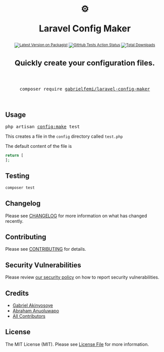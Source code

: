 <div align="center">
  <h1>
    <br/>
    <div>⚙</div>
   
Laravel Config Maker

  </h1>
  <sup>

[![Latest Version on Packagist](https://img.shields.io/packagist/v/gabrielfemi/laravel-config-maker.svg?style=flat-square)](https://packagist.org/packages/gabrielfemi/laravel-config-maker)
[![GitHub Tests Action Status](https://img.shields.io/github/workflow/status/gabrielfemi/laravel-config-maker/run-tests?label=tests)](https://github.com/gabrielfemi/laravel-config-maker/actions?query=workflow%3Arun-tests+branch%3Amaster)
[![Total Downloads](https://img.shields.io/packagist/dt/gabrielfemi/laravel-config-maker.svg?style=flat-square)](https://packagist.org/packages/gabrielfemi/laravel-config-maker)


Quickly create your configuration files.
=======
<br /> 
</sup>
<br />

  <pre>composer require <a href="https://packagist.org/packages/gabrielfemi/laravel-config-maker">gabrielfemi/laravel-config-maker</a></pre>
  <br />
</div>

## Usage
<pre>php artisan <a href="#">config:make</a> test</pre>

This creates a file in the ```config``` directory called ```test.php```

The default content of the file is 
```php
return [
];
``` 
## Testing

``` bash
composer test
```

## Changelog

Please see [CHANGELOG](CHANGELOG.md) for more information on what has changed recently.

## Contributing

Please see [CONTRIBUTING](.github/CONTRIBUTING.md) for details.

## Security Vulnerabilities

Please review [our security policy](../../security/policy) on how to report security vulnerabilities.

## Credits

- [Gabriel Akinyosoye](https://github.com/GabrielFemi)
- [Abraham Anuoluwapo](https://github.com/anubra266)
- [All Contributors](../../contributors)

## License

The MIT License (MIT). Please see [License File](LICENSE.md) for more information.
